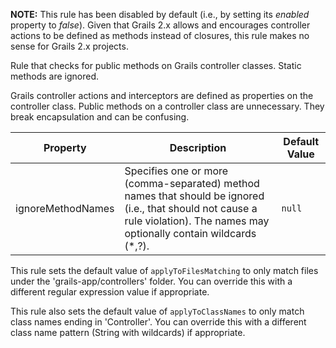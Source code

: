 
**NOTE:** This rule has been disabled by default (i.e., by setting its *enabled* property to
*false*). Given that Grails 2.x allows and encourages controller actions to be defined as methods
instead of closures, this rule makes no sense for Grails 2.x projects.

Rule that checks for public methods on Grails controller classes. Static methods are ignored.

Grails controller actions and interceptors are defined as properties on the controller class.
Public methods on a controller class are unnecessary. They break encapsulation and can
be confusing.

| Property                    | Description            | Default Value    |
|-----------------------------|------------------------|------------------|
| ignoreMethodNames           | Specifies one or more (comma-separated) method names that should be ignored (i.e., that should not cause a rule violation). The names may optionally contain wildcards (*,?).  | `null` |

This rule sets the default value of `applyToFilesMatching` to only match files
under the 'grails-app/controllers' folder. You can override this with a different regular
expression value if appropriate.

This rule also sets the default value of `applyToClassNames` to only match class names
ending in 'Controller'. You can override this with a different class name pattern
(String with wildcards) if appropriate.

